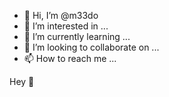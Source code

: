 - 👋 Hi, I’m @m33do
- 👀 I’m interested in ...
- 🌱 I’m currently learning ...
- 💞️ I’m looking to collaborate on ...
- 📫 How to reach me ...

<!---
m33do/m33do is a ✨ special ✨ repository because its `README.md` (this file) appears on your GitHub profile.
You can click the Preview link to take a look at your changes.
--->
Hey 👋
